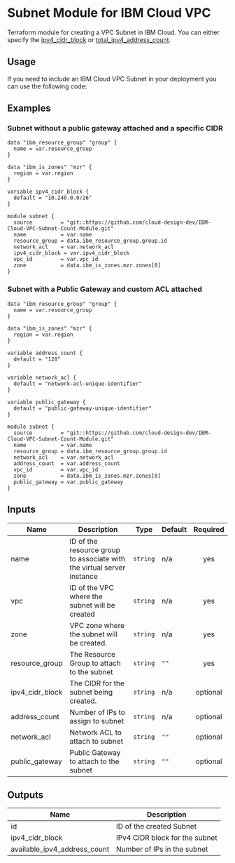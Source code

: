 # Subnet Module for IBM Cloud VPC 
Terraform module for creating a VPC Subnet in IBM Cloud. You can either specify the [ipv4_cidr_block](https://cloud.ibm.com/docs/terraform?topic=terraform-vpc-gen2-resources#subnet) or [total_ipv4_address_count](https://cloud.ibm.com/docs/terraform?topic=terraform-vpc-gen2-resources#subnet).

## Usage
If you need to include an IBM Cloud VPC Subnet in your deployment you can use the following code:

## Examples
### Subnet **without** a public gateway attached and a specific CIDR

```
data "ibm_resource_group" "group" {
  name = var.resource_group
}

data "ibm_is_zones" "mzr" {
  region = var.region
}

variable ipv4_cidr_block {
  default = "10.240.0.0/26"
}

module subnet {
  source         = "git::https://github.com/cloud-design-dev/IBM-Cloud-VPC-Subnet-Count-Module.git"
  name           = var.name
  resource_group = data.ibm_resource_group.group.id
  network_acl    = var.network_acl
  ipv4_cidr_block = var.ipv4_cidr_block
  vpc_id         = var.vpc_id
  zone           = data.ibm_is_zones.mzr.zones[0]
}
```

### Subnet **with** a Public Gateway and custom ACL attached

```
data "ibm_resource_group" "group" {
  name = var.resource_group
}

data "ibm_is_zones" "mzr" {
  region = var.region
}

variable address_count {
  default = "128"
}

variable network_acl {
  default = "network-acl-unique-identifier"
}

variable public_gateway {
  default = "public-gateway-unique-identifier"
}

module subnet {
  source         = "git::https://github.com/cloud-design-dev/IBM-Cloud-VPC-Subnet-Count-Module.git"
  name           = var.name
  resource_group = data.ibm_resource_group.group.id
  network_acl    = var.network_acl
  address_count  = var.address_count
  vpc_id         = var.vpc_id
  zone           = data.ibm_is_zones.mzr.zones[0]
  public_gateway = var.public_gateway
}
```

## Inputs

| Name | Description | Type | Default | Required |
|------|-------------|------|---------|:--------:|
| name | ID of the resource group to associate with the virtual server instance | `string` | n/a | yes |
| vpc | ID of the VPC where the subnet will be created | `string` | n/a | yes |
| zone | VPC zone where the subnet will be created. | `string` | n/a | yes |
| resource\_group | The Resource Group to attach to the subnet | `string` | `""` | yes | 
| ipv4_cidr_block | The CIDR for the subnet being created. | `string` | n/a | optional |
| address\_count | Number of IPs to assign to subnet | `string` | n/a | optional |
| network\_acl | Network ACL to attach to subnet | `string` | `""` | optional |
| public\_gateway | Public Gateway to attach to the subnet | `string` | `""` | optional | 


## Outputs

| Name | Description |
|------|-------------|
| id | ID of the created Subnet | 
| ipv4_cidr_block | IPv4 CIDR block for the subnet |
| available_ipv4_address_count | Number of IPs in the subnet  | 
